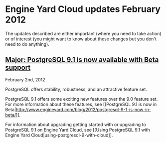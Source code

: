 # Engine Yard Cloud updates February 2012

The updates described are either important (where you need to take action) or of interest (you might want to know about these changes but you don't need to do anything). 

<a href=#update1><h2 id="update1">Major: PostgreSQL 9.1 is now available with Beta support</h2></a>

February 2nd, 2012

PostgreSQL offers stability, robustness, and an attractive feature set. 

PostgreSQL 9.1 offers some exciting new features over the 9.0 feature set. For more information about these features, see [[PostgreSQL 9.1 is now in Beta|http://www.engineyard.com/blog/2012/postgresql-9-1-is-now-in-beta/]]. 

For information about upgrading getting started with or upgrading to PostgreSQL 9.1 on Engine Yard Cloud, see [[Using PostgreSQL 9.1 with Engine Yard Cloud|using-postgresql-9-with-cloud]].


[1]: #update1        "update1"
[2]: #update2        "update2"
[3]: #update3        "update3"
[4]: #update4        "update4"
[5]: #update5        "update5"
[6]: #update6        "update6"
[7]: #update7        "update7"
[8]: #update8        "update8"
[9]: #update9        "update9"
[10]: #update10        "update10"
[11]: #update11        "update11"
[12]: #update12        "update12"
[13]: #update13        "update13"
[14]: #update14        "update14"
[15]: #update15        "update15"
[16]: #update16        "update16"
[17]: #update17        "update17"
[18]: #update18        "update18"